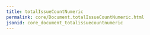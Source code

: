 ```yaml
---
title: totalIssueCountNumeric
permalink: core/Document.totalIssueCountNumeric.html
jsonid: core_document_totalissuecountnumeric
---
```

